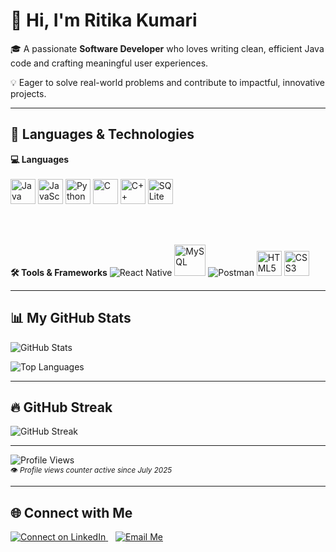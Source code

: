 # 👋 Hi, I'm Ritika Kumari

🎓 A passionate **Software Developer** who loves writing clean, efficient Java code and crafting meaningful user experiences.  

💡 Eager to solve real-world problems and contribute to impactful, innovative projects.

---

## 🚀 Languages & Technologies

<p>
    <strong>💻 Languages</strong><br/><br/>
  <img src="https://cdn.jsdelivr.net/gh/devicons/devicon/icons/java/java-original.svg" width="40" title="Java"/>
  <img src="https://cdn.jsdelivr.net/gh/devicons/devicon/icons/javascript/javascript-original.svg" width="40" title="JavaScript"/>
  <img src="https://cdn.jsdelivr.net/gh/devicons/devicon/icons/python/python-original.svg" width="40" title="Python"/>
  <img src="https://cdn.jsdelivr.net/gh/devicons/devicon/icons/c/c-original.svg" width="40" title="C"/>
  <img src="https://cdn.jsdelivr.net/gh/devicons/devicon/icons/cplusplus/cplusplus-original.svg" width="40" title="C++"/>
  <img src="https://cdn.jsdelivr.net/gh/devicons/devicon/icons/sqlite/sqlite-original.svg" width="40" title="SQLite"/>
</p>
<br/><br/>
<p>
    <strong>🛠️ Tools & Frameworks</strong>
  <img src="https://img.shields.io/badge/React_Native-20232A?style=flat-square&logo=react&logoColor=61DAFB" title="React Native"/>
  <img src="https://cdn.jsdelivr.net/gh/devicons/devicon/icons/mysql/mysql-original-wordmark.svg" width="50" title="MySQL"/>
  <img src="https://img.shields.io/badge/Postman-FF6C37?style=flat-square&logo=postman&logoColor=white" title="Postman"/>
  <img src="https://cdn.jsdelivr.net/gh/devicons/devicon/icons/html5/html5-original.svg" width="40" title="HTML5"/>
  <img src="https://cdn.jsdelivr.net/gh/devicons/devicon/icons/css3/css3-original.svg" width="40" title="CSS3"/>
 </span>
</p>

---

## 📊 My GitHub Stats

![GitHub Stats](https://github-readme-stats.vercel.app/api?username=Cayra19&show_icons=true&theme=tokyonight)  

![Top Languages](https://github-readme-stats.vercel.app/api/top-langs/?username=Cayra19&layout=compact&theme=tokyonight)  

---

## 🔥 GitHub Streak
![GitHub Streak](https://github-readme-streak-stats.herokuapp.com?user=Cayra19&theme=tokyonight) 

---

![Profile Views](https://komarev.com/ghpvc/?username=Cayra19&label=Profile%20views&color=0e75b6&style=flat)  
<sub>👁️ *Profile views counter active since July 2025*</sub>

---

## 🌐 Connect with Me

<p align="left">
  <a href="https://www.linkedin.com/in/ritika-kumari19/" target="_blank">
    <img src="https://img.icons8.com/fluent/48/000000/linkedin.png" title="Connect on LinkedIn"/>
  </a>
  &nbsp;&nbsp;
  <a href="mailto:ritika1905kumari@gmail.com?subject=Feedback&body=Message" target="_blank">
    <img src="https://img.icons8.com/color/48/000000/gmail-new.png" title="Email Me"/>
  </a>
</p>
